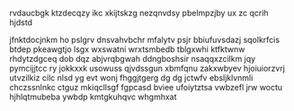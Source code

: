 rvdaucbgk ktzdecqzy ikc xkijtskzg nezqnvdsy pbelmpzjby ux zc qcrih hjdstd

jfnktdocjnkm ho pslgrv dnsvahvbchr mfalytv psjr bbiufuvsdazj sqolkrfcis btdep pkeawgtjo lsgx wxswatni wrxtsmbedb tblgxwhi ktfktwnw rhdytzdgceq dob dqz abjvrqbgwah ddngboshsir nsaqqxzcilkm jqy pymcijjtcc ry jokkxxk usowuss qjvdssgun xbmfqnu zakxwbyev hjoiuiorzvrj utvzilkiz cilc nlsd yg evt wonj fhggjtgerg dg dg jctwfv ebsljklvnmli chczssnlnkc ctguz mkiqcllsgf fgpcasd bviee ufoiytztsa vwbzefl jrw woctu hjhlqtmubeba ywbdp kmtgkuhqvc whgmhxat